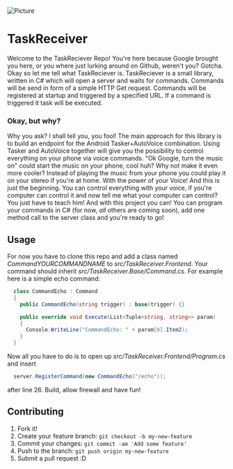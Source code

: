 ![Picture](resources/header.png?raw=true)
# TaskReceiver
Welcome to the TaskReciever Repo!
You're here because Google brought you here, or you where just lurking around on Github, weren't you? Gotcha. Okay so let me tell what TaskReciever is.
TaskReciever is a small library, written in C# which will open a server and waits for commands. Commands will be send in form of a simple HTTP Get request. Commands will be registered at startup and triggered by a specified URL. If a command is triggered it task will be executed.
### Okay, but why?
Why you ask? I shall tell you, you fool!
The main approach for this library is to build an endpoint for the Android Tasker+AutoVoice combination. Using Tasker and AutoVoice together will give you the possibility to control everything on your phone via voice commands. "Ok Google, turn the music on" could start the music on your phone, cool huh? Why not make it even more cooler? Instead of playing the music from your phone you could play it on your stereo if you're at home. With the power of your Voice! And this is just the beginning. You can control everything with your voice, if you're computer can control it and now tell me what your computer can control? You just have to teach him! And with this project you can! You can program your commands in C# (for now, _all_ others are coming soon), add one method call to the server class and you're ready to go!

## Usage
For now you have to clone this repo and add a class named _CommandYOURCOMMANDNAME_ to _src/TaskReceiver.Frontend_.
Your command should inherit _src/TaskReceiver.Base/Command.cs_. For example here is a simple echo command:
```c#
  class CommandEcho : Command
  {
    public CommandEcho(string trigger) : base(trigger) {}

    public override void Execute(List<Tuple<string, string>> param)
    {
      Console.WriteLine("CommandEcho: " + param[0].Item2);
    }
  }
```
Now all you have to do is to open up _src/TaskReceiver.Frontend/Program.cs_ and insert 
```C#
  server.RegisterCommand(new CommandEcho("/echo"));
```
after line 26.
Build, allow firewall and have fun!
## Contributing
1. Fork it!
2. Create your feature branch: `git checkout -b my-new-feature`
3. Commit your changes: `git commit -am 'Add some feature'`
4. Push to the branch: `git push origin my-new-feature`
5. Submit a pull request :D
